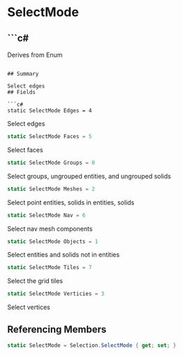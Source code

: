 # SelectMode

## ```c#
Derives from Enum
```

## Summary

Select edges
## Fields

```c#
static SelectMode Edges = 4
```
Select edges
```c#
static SelectMode Faces = 5
```
Select faces
```c#
static SelectMode Groups = 0
```
Select groups, ungrouped entities, and ungrouped solids
```c#
static SelectMode Meshes = 2
```
Select point entities, solids in entities, solids
```c#
static SelectMode Nav = 6
```
Select nav mesh components
```c#
static SelectMode Objects = 1
```
Select entities and solids not in entities
```c#
static SelectMode Tiles = 7
```
Select the grid tiles
```c#
static SelectMode Verticies = 3
```
Select vertices
## Referencing Members

```c#
static SelectMode = Selection.SelectMode { get; set; } 
```
